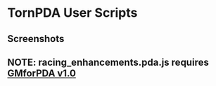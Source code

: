 # TornPDA User Scripts


## Screenshots


## NOTE: racing_enhancements.pda.js requires [GMforPDA v1.0](https://github.com/Manuito83/torn-pda/raw/master/userscripts/GMforPDA.user.js)

